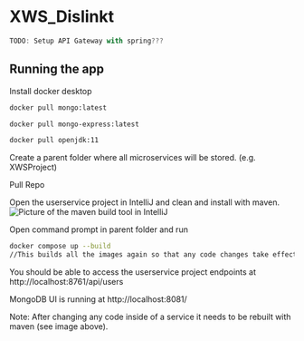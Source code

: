 # XWS_Dislinkt


```javascript
TODO: Setup API Gateway with spring???
```


## Running the app
Install docker desktop
```bash
docker pull mongo:latest

docker pull mongo-express:latest

docker pull openjdk:11
```

Create a parent folder where all microservices will be stored. (e.g. XWSProject)

Pull Repo

Open the userservice project in IntelliJ and clean and install with maven.
![Picture of the maven build tool in IntelliJ](https://i.imgur.com/MuIDcGk.png)

Open command prompt in parent folder and run
```bash
docker compose up --build 
//This builds all the images again so that any code changes take effect
```

You should be able to access the userservice project endpoints at http://localhost:8761/api/users

MongoDB UI is running at http://localhost:8081/

Note:
After changing any code inside of a service it needs to be rebuilt with maven (see image above).
